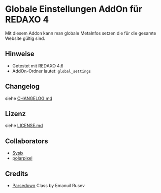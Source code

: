 Globale Einstellungen AddOn für REDAXO 4
========================================

Mit diesem Addon kann man globale MetaInfos setzen die für die gesamte Website gültig sind.

Hinweise
--------

* Getestet mit REDAXO 4.6
* AddOn-Ordner lautet: `global_settings`

Changelog
---------

siehe [CHANGELOG.md](CHANGELOG.md)

Lizenz
------

siehe [LICENSE.md](LICENSE.md)

Collaborators
-------------

* [Sysix](https://github.com/Sysix)
* [polarpixel](https://github.com/polarpixel)

Credits
-------

* [Parsedown](http://parsedown.org/) Class by Emanuil Rusev
